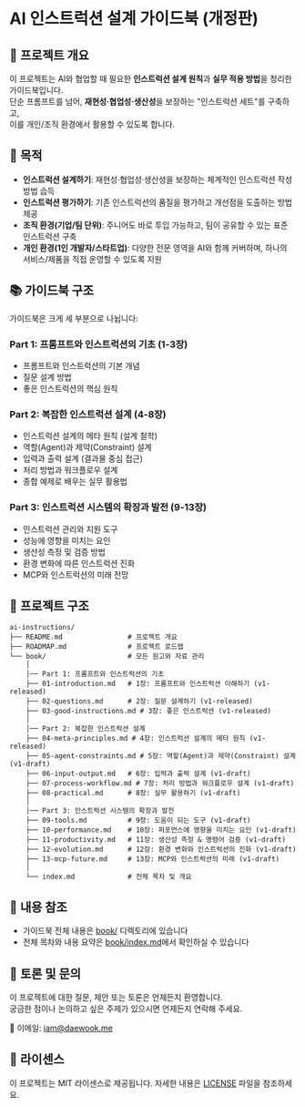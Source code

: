 # AI 인스트럭션 설계 가이드북 (개정판)

## 📌 프로젝트 개요
이 프로젝트는 AI와 협업할 때 필요한 **인스트럭션 설계 원칙**과 **실무 적용 방법**을 정리한 가이드북입니다.  
단순 프롬프트를 넘어, **재현성·협업성·생산성**을 보장하는 "인스트럭션 세트"를 구축하고,  
이를 개인/조직 환경에서 활용할 수 있도록 합니다.

## 🎯 목적
- **인스트럭션 설계하기**: 재현성·협업성·생산성을 보장하는 체계적인 인스트럭션 작성 방법 습득
- **인스트럭션 평가하기**: 기존 인스트럭션의 품질을 평가하고 개선점을 도출하는 방법 제공
- **조직 환경(기업/팀 단위)**: 주니어도 바로 투입 가능하고, 팀이 공유할 수 있는 표준 인스트럭션 구축
- **개인 환경(1인 개발자/스타트업)**: 다양한 전문 영역을 AI와 함께 커버하며, 하나의 서비스/제품을 직접 운영할 수 있도록 지원

## 📚 가이드북 구조
가이드북은 크게 세 부분으로 나뉩니다:

### Part 1: 프롬프트와 인스트럭션의 기초 (1-3장)
- 프롬프트와 인스트럭션의 기본 개념
- 질문 설계 방법
- 좋은 인스트럭션의 핵심 원칙

### Part 2: 복잡한 인스트럭션 설계 (4-8장)
- 인스트럭션 설계의 메타 원칙 (설계 철학)
- 역할(Agent)과 제약(Constraint) 설계
- 입력과 출력 설계 (결과물 중심 접근)
- 처리 방법과 워크플로우 설계
- 종합 예제로 배우는 실무 활용법

### Part 3: 인스트럭션 시스템의 확장과 발전 (9-13장)
- 인스트럭션 관리와 지원 도구
- 성능에 영향을 미치는 요인
- 생산성 측정 및 검증 방법
- 환경 변화에 따른 인스트럭션 진화
- MCP와 인스트럭션의 미래 전망

## 📂 프로젝트 구조
```plaintext
ai-instructions/
├── README.md                # 프로젝트 개요
├── ROADMAP.md               # 프로젝트 로드맵
└── book/                    # 모든 원고와 자료 관리
    │
    │── Part 1: 프롬프트와 인스트럭션의 기초
    ├── 01-introduction.md   # 1장: 프롬프트와 인스트럭션 이해하기 (v1-released)
    ├── 02-questions.md      # 2장: 질문 설계하기 (v1-released)
    ├── 03-good-instructions.md # 3장: 좋은 인스트럭션 (v1-released)
    │
    │── Part 2: 복잡한 인스트럭션 설계
    ├── 04-meta-principles.md # 4장: 인스트럭션 설계의 메타 원칙 (v1-released)
    ├── 05-agent-constraints.md # 5장: 역할(Agent)과 제약(Constraint) 설계 (v1-draft)
    ├── 06-input-output.md   # 6장: 입력과 출력 설계 (v1-draft)
    ├── 07-process-workflow.md # 7장: 처리 방법과 워크플로우 설계 (v1-draft)
    ├── 08-practical.md      # 8장: 실무 활용하기 (v1-draft)
    │
    │── Part 3: 인스트럭션 시스템의 확장과 발전
    ├── 09-tools.md          # 9장: 도움이 되는 도구 (v1-draft)
    ├── 10-performance.md    # 10장: 퍼포먼스에 영향을 미치는 요인 (v1-draft)
    ├── 11-productivity.md   # 11장: 생산성 측정 & 명령어 검증 (v1-draft)
    ├── 12-evolution.md      # 12장: 환경 변화와 인스트럭션의 진화 (v1-draft)
    ├── 13-mcp-future.md     # 13장: MCP와 인스트럭션의 미래 (v1-draft)
    │
    └── index.md             # 전체 목차 및 개요
```

## 📖 내용 참조
- 가이드북 전체 내용은 [book/](book/) 디렉토리에 있습니다
- 전체 목차와 내용 요약은 [book/index.md](book/index.md)에서 확인하실 수 있습니다

## 💬 토론 및 문의
이 프로젝트에 대한 질문, 제안 또는 토론은 언제든지 환영합니다.  
궁금한 점이나 논의하고 싶은 주제가 있으시면 언제든지 연락해 주세요.

📧 이메일: iam@daewook.me

## 📄 라이센스
이 프로젝트는 MIT 라이센스로 제공됩니다. 자세한 내용은 [LICENSE](LICENSE) 파일을 참조하세요.